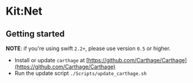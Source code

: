 # Kit:Net

## Getting started

**NOTE**: if you're using swift `2.2+`, please use version `0.5` or higher.

- Install or update `carthage` at [https://github.com/Carthage/Carthage](https://github.com/Carthage/Carthage)
- Run the update script `./Scripts/update_carthage.sh`
